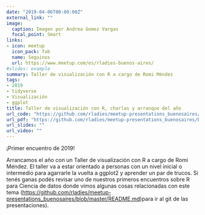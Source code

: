 ```yaml
---
date: "2019-04-06T00:00:00Z"
external_link: ""
image:
  caption: Imagen por Andrea Gomez Vargas
  focal_point: Smart
links:
- icon: meetup
  icon_pack: fab
  name: Seguinos
  url: https://www.meetup.com/es/rladies-buenos-aires/
#slides: example
summary: Taller de visualización con R a cargo de Romi Méndez
tags:
- 2019
- tidyverse
- Visualización
- ggplot
title: Taller de visualización con R, charlas y arranque del año
url_code: "https://github.com/rladies/meetup-presentations_buenosaires/blob/master/2019-04-06-Visualizacion/MeetUp_EjResuelto_20190406.Rmd"
url_pdf: "https://github.com/rladies/meetup-presentations_buenosaires/blob/master/2019-04-06-Visualizacion/20190406-Rladies-Visualizacion.pptx"
url_slides: ""
url_video: ""
---
```



¡Primer encuentro de 2019!

Arrancamos el año con un Taller de visualización con R a cargo de Romi Méndez. El taller va a estar orientado a personas con un nivel inicial o intermedio para agarrarle la vuelta a ggplot2 y aprender un par de trucos.
Si tenés ganas podés revisar uno de nuestros primeros encuentros sobre R para Ciencia de datos donde vimos algunas cosas relacionadas con este tema (https://github.com/rladies/meetup-presentations_buenosaires/blob/master/README.md)para ir al git de las presentaciones).

